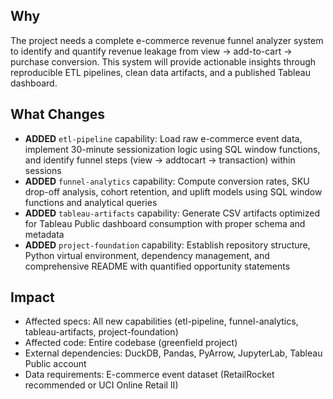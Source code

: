## Why

The project needs a complete e-commerce revenue funnel analyzer system to identify and quantify revenue leakage from view → add-to-cart → purchase conversion. This system will provide actionable insights through reproducible ETL pipelines, clean data artifacts, and a published Tableau dashboard.

## What Changes

- **ADDED** `etl-pipeline` capability: Load raw e-commerce event data, implement 30-minute sessionization logic using SQL window functions, and identify funnel steps (view → addtocart → transaction) within sessions
- **ADDED** `funnel-analytics` capability: Compute conversion rates, SKU drop-off analysis, cohort retention, and uplift models using SQL window functions and analytical queries
- **ADDED** `tableau-artifacts` capability: Generate CSV artifacts optimized for Tableau Public dashboard consumption with proper schema and metadata
- **ADDED** `project-foundation` capability: Establish repository structure, Python virtual environment, dependency management, and comprehensive README with quantified opportunity statements

## Impact

- Affected specs: All new capabilities (etl-pipeline, funnel-analytics, tableau-artifacts, project-foundation)
- Affected code: Entire codebase (greenfield project)
- External dependencies: DuckDB, Pandas, PyArrow, JupyterLab, Tableau Public account
- Data requirements: E-commerce event dataset (RetailRocket recommended or UCI Online Retail II)
